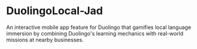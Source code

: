 # DuolingoLocal-Jad
An interactive mobile app feature for Duolingo that gamifies local language immersion by combining Duolingo's learning mechanics with real-world missions at nearby businesses.
